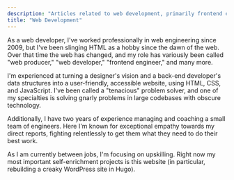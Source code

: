 ```yaml
---
description: "Articles related to web development, primarily frontend engineering"
title: "Web Development"
---
```


As a web developer, I've worked professionally in web engineering since 2009, but I've been slinging HTML as a hobby since the dawn of the web. Over that time the web has changed, and my role has variously been called "web producer," "web developer," "frontend engineer," and many more.

I'm experienced at turning a designer's vision and a back-end developer's data structures into a user-friendly, accessible website, using HTML, CSS, and JavaScript. I've been called a "tenacious" problem solver, and one of my specialties is solving gnarly problems in large codebases with obscure technology.

Additionally, I have two years of experience managing and coaching a small team of engineers. Here I'm known for exceptional empathy towards my direct reports, fighting relentlessly to get them what they need to do their best work.

As I am currently between jobs, I'm focusing on upskilling. Right now my most important  self-enrichment projects is this website (in particular, rebuilding a creaky WordPress site in Hugo). 